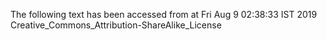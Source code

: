 The following text has been accessed from at Fri Aug 9 02:38:33 IST 2019
Creative_Commons_Attribution-ShareAlike_License
